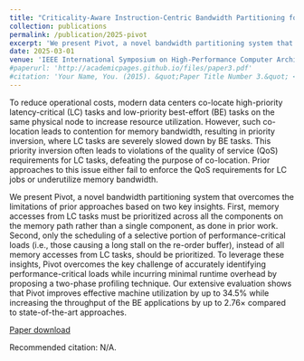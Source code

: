 ```yaml
---
title: "Criticality-Aware Instruction-Centric Bandwidth Partitioning for Data Center Applications"
collection: publications
permalink: /publication/2025-pivot
excerpt: 'We present Pivot, a novel bandwidth partitioning system that overcomes the limitations of prior approaches based on two key insights. First, memory accesses from LC tasks must be prioritized across all the components on the memory path rather than a single component, as done in prior work. Second, only the scheduling of a selective portion of performance-critical loads…'
date: 2025-03-01
venue: 'IEEE International Symposium on High-Performance Computer Architecture (HPCA)'
#paperurl: 'http://academicpages.github.io/files/paper3.pdf'
#citation: 'Your Name, You. (2015). &quot;Paper Title Number 3.&quot; <i>Journal 1</i>. 1(3).'
---
```

To reduce operational costs, modern data centers co-locate high-priority latency-critical (LC) tasks and low-priority best-effort (BE) tasks on the same physical node to increase resource utilization. However, such co-location leads to contention for memory bandwidth, resulting in priority inversion, where LC tasks are severely slowed down by BE tasks. This priority inversion often leads to violations of the quality of service (QoS) requirements for LC tasks, defeating the purpose of co-location. Prior approaches to this issue either fail to enforce the QoS requirements for LC jobs or underutilize memory bandwidth.

We present Pivot, a novel bandwidth partitioning system that overcomes the limitations of prior approaches based on two key insights. First, memory accesses from LC tasks must be prioritized across all the components on the memory path rather than a single component, as done in prior work. Second, only the scheduling of a selective portion of performance-critical loads (i.e., those causing a long stall on the re-order buffer), instead of all memory accesses from LC tasks, should be prioritized. To leverage these insights, Pivot overcomes the key challenge of accurately identifying performance-critical loads while incurring minimal runtime overhead by proposing a two-phase profiling technique. Our extensive evaluation shows that Pivot improves effective machine utilization by up to 34.5% while increasing the throughput of the BE applications by up to 2.76× compared to state-of-the-art approaches.

[Paper download](N/A)

Recommended citation: N/A.